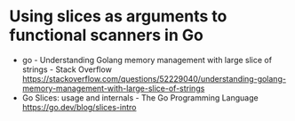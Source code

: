 # Using slices as arguments to functional scanners in Go



* go - Understanding Golang memory management with large slice of strings - Stack Overflow  
  <https://stackoverflow.com/questions/52229040/understanding-golang-memory-management-with-large-slice-of-strings>
* Go Slices: usage and internals - The Go Programming Language  
  <https://go.dev/blog/slices-intro>
